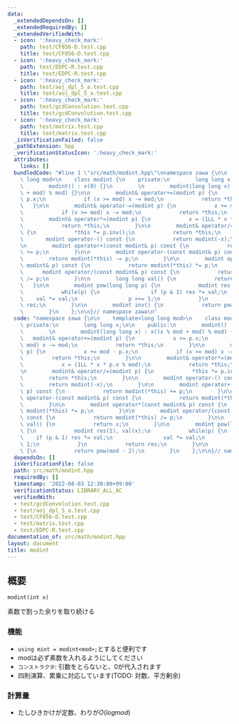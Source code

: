 ```yaml
---
data:
  _extendedDependsOn: []
  _extendedRequiredBy: []
  _extendedVerifiedWith:
  - icon: ':heavy_check_mark:'
    path: test/CF856-D.test.cpp
    title: test/CF856-D.test.cpp
  - icon: ':heavy_check_mark:'
    path: test/EDPC-R.test.cpp
    title: test/EDPC-R.test.cpp
  - icon: ':heavy_check_mark:'
    path: test/aoj_dpl_5_a.test.cpp
    title: test/aoj_dpl_5_a.test.cpp
  - icon: ':heavy_check_mark:'
    path: test/gcdConvolution.test.cpp
    title: test/gcdConvolution.test.cpp
  - icon: ':heavy_check_mark:'
    path: test/matrix.test.cpp
    title: test/matrix.test.cpp
  _isVerificationFailed: false
  _pathExtension: hpp
  _verificationStatusIcon: ':heavy_check_mark:'
  attributes:
    links: []
  bundledCode: "#line 1 \"src/math/modint.hpp\"\nnamespace zawa {\n\n    template<long\
    \ long mod>\n    class modint {\n    private:\n        long long x;\n\n    public:\n\
    \        modint() : x(0) {}\n        \n        modint(long long x) : x((x % mod\
    \ + mod) % mod) {}\n\n        modint& operator+=(modint p) {\n            x +=\
    \ p.x;\n            if (x >= mod) x -= mod;\n            return *this;\n     \
    \   }\n\n        modint& operator-=(modint p) {\n            x += mod - p.x;\n\
    \            if (x >= mod) x -= mod;\n            return *this;\n        }\n\n\
    \        modint& operator*=(modint p) {\n            x = (1LL * x * p.x % mod);\n\
    \            return *this;\n        }\n\n        modint& operator/=(modint p)\
    \ {\n            *this *= p.inv();\n            return *this;\n        }\n\n \
    \       modint operator-() const {\n            return modint(-x);\n        }\n\
    \n        modint operator+(const modint& p) const {\n            return modint(*this)\
    \ += p;\n        }\n\n        modint operator-(const modint& p) const {\n    \
    \        return modint(*this) -= p;\n        }\n\n        modint operator*(const\
    \ modint& p) const {\n            return modint(*this) *= p;\n        }\n\n  \
    \      modint operator/(const modint& p) const {\n            return modint(*this)\
    \ /= p;\n        }\n\n        long long val() {\n            return x;\n     \
    \   }\n\n        modint pow(long long p) {\n            modint res(1), val(x);\n\
    \            while(p) {\n                if (p & 1) res *= val;\n            \
    \    val *= val;\n                p >>= 1;\n            }\n            return\
    \ res;\n        }\n\n        modint inv() {\n            return pow(mod - 2);\n\
    \        }\n    };\n\n}// namespace zawa\n"
  code: "namespace zawa {\n\n    template<long long mod>\n    class modint {\n   \
    \ private:\n        long long x;\n\n    public:\n        modint() : x(0) {}\n\
    \        \n        modint(long long x) : x((x % mod + mod) % mod) {}\n\n     \
    \   modint& operator+=(modint p) {\n            x += p.x;\n            if (x >=\
    \ mod) x -= mod;\n            return *this;\n        }\n\n        modint& operator-=(modint\
    \ p) {\n            x += mod - p.x;\n            if (x >= mod) x -= mod;\n   \
    \         return *this;\n        }\n\n        modint& operator*=(modint p) {\n\
    \            x = (1LL * x * p.x % mod);\n            return *this;\n        }\n\
    \n        modint& operator/=(modint p) {\n            *this *= p.inv();\n    \
    \        return *this;\n        }\n\n        modint operator-() const {\n    \
    \        return modint(-x);\n        }\n\n        modint operator+(const modint&\
    \ p) const {\n            return modint(*this) += p;\n        }\n\n        modint\
    \ operator-(const modint& p) const {\n            return modint(*this) -= p;\n\
    \        }\n\n        modint operator*(const modint& p) const {\n            return\
    \ modint(*this) *= p;\n        }\n\n        modint operator/(const modint& p)\
    \ const {\n            return modint(*this) /= p;\n        }\n\n        long long\
    \ val() {\n            return x;\n        }\n\n        modint pow(long long p)\
    \ {\n            modint res(1), val(x);\n            while(p) {\n            \
    \    if (p & 1) res *= val;\n                val *= val;\n                p >>=\
    \ 1;\n            }\n            return res;\n        }\n\n        modint inv()\
    \ {\n            return pow(mod - 2);\n        }\n    };\n\n}// namespace zawa\n"
  dependsOn: []
  isVerificationFile: false
  path: src/math/modint.hpp
  requiredBy: []
  timestamp: '2022-08-03 12:30:08+09:00'
  verificationStatus: LIBRARY_ALL_AC
  verifiedWith:
  - test/gcdConvolution.test.cpp
  - test/aoj_dpl_5_a.test.cpp
  - test/CF856-D.test.cpp
  - test/matrix.test.cpp
  - test/EDPC-R.test.cpp
documentation_of: src/math/modint.hpp
layout: document
title: modint
---
```


## 概要
```
modint(int x)
```
素数で割った余りを取り続ける

### 機能
* `using mint = modint<mod>;`とすると便利です
* modは必ず素数を入れるようにしてください
* `コンストラクタ`: 引数をとらないと、0が代入されます
* 四則演算、累乗に対応しています(TODO: 対数、平方剰余)


### 計算量
* たしひきかけが定数、わりが$O(logmod)$

